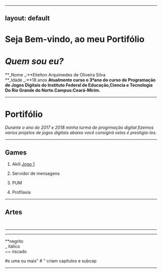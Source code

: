 
---
layout: default
---  
# Seja Bem-vindo, ao meu Portifólio



# _Quem sou eu?_ 
**_Nome _:**Elielton Arquimedes de Oliveira Silva  
**_Idade _:**18 anos 
**Atualmente curso o 3ªano do curso de Programação de Jogos Digitais do Instituto Federal de Educação,Ciencia e Tecnologia Do Rio Grande do Norte.Campus:Ceará-Mirim.**   
* * * 
# Portifólio 
  _Durante o ano de 2017 e 2018 minha turma de progrmação digital fizemos varios projetos de jogos digitais abaixo você consigirá velos é prestigia-los._
* * *  
## Games  
1. Akili [Jogo 1](https://elielton90.github.io/Akili/)  

2. Servidor de mensagens 

3. PUM

4. Profilaxia
* * *  
## Artes  


![]()    


![]()


* * *   

* * *  
**negrito  
_ itálico  
~~ riscado  

#s uma ou mais" # " criam capitulos e subcap

* * * 
